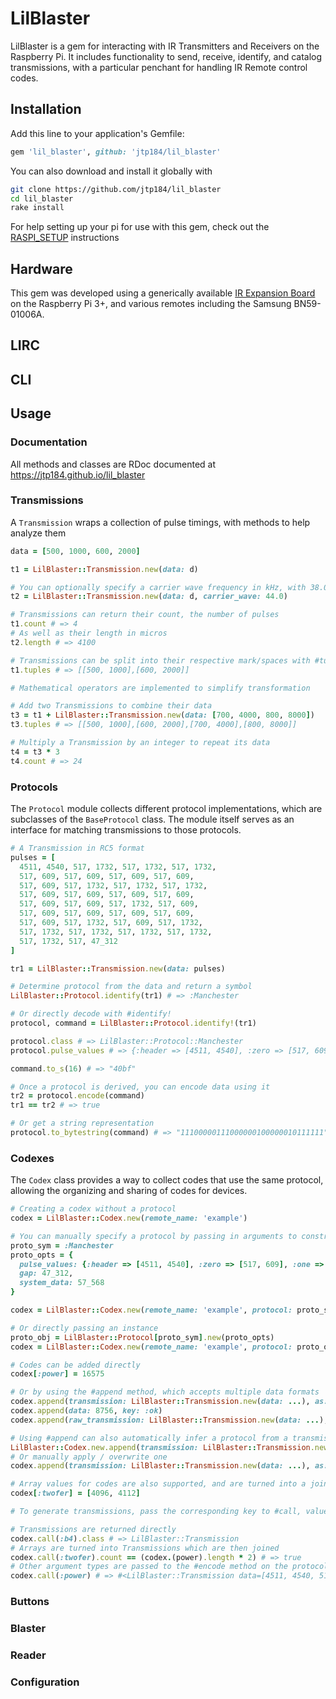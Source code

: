 # LilBlaster

LilBlaster is a gem for interacting with IR Transmitters and Receivers on the Raspberry Pi. It includes functionality to send, receive, identify, and catalog transmissions, with a particular penchant for handling IR Remote control codes.

## Installation

Add this line to your application's Gemfile:

```ruby
gem 'lil_blaster', github: 'jtp184/lil_blaster'
```
You can also download and install it globally with

```bash
git clone https://github.com/jtp184/lil_blaster
cd lil_blaster
rake install
```

For help setting up your pi for use with this gem, check out the [RASPI_SETUP](https://github.com/jtp184/lil_blaster/blob/master/RASPI_SETUP.md) instructions

## Hardware

This gem was developed using a generically available [IR Expansion Board](http://raspberrypiwiki.com/Raspberry_Pi_IR_Control_Expansion_Board) on the Raspberry Pi 3+, and various remotes including the Samsung BN59-01006A.

## LIRC

## CLI

## Usage

### Documentation

All methods and classes are RDoc documented at https://jtp184.github.io/lil_blaster

### Transmissions

A `Transmission` wraps a collection of pulse timings, with methods to help analyze them

```ruby
data = [500, 1000, 600, 2000]

t1 = LilBlaster::Transmission.new(data: d)

# You can optionally specify a carrier wave frequency in kHz, with 38.0 being the default
t2 = LilBlaster::Transmission.new(data: d, carrier_wave: 44.0)

# Transmissions can return their count, the number of pulses
t1.count # => 4
# As well as their length in micros
t2.length # => 4100

# Transmissions can be split into their respective mark/spaces with #tuples
t1.tuples # => [[500, 1000],[600, 2000]]

# Mathematical operators are implemented to simplify transformation

# Add two Transmissions to combine their data
t3 = t1 + LilBlaster::Transmission.new(data: [700, 4000, 800, 8000])
t3.tuples # => [[500, 1000],[600, 2000],[700, 4000],[800, 8000]]

# Multiply a Transmission by an integer to repeat its data
t4 = t3 * 3
t4.count # => 24

```

### Protocols

The `Protocol` module collects different protocol implementations, which are subclasses of the `BaseProtocol` class. The module itself serves as an interface for matching transmissions to those protocols.

```ruby
# A Transmission in RC5 format
pulses = [
  4511, 4540, 517, 1732, 517, 1732, 517, 1732,
  517, 609, 517, 609, 517, 609, 517, 609,
  517, 609, 517, 1732, 517, 1732, 517, 1732,
  517, 609, 517, 609, 517, 609, 517, 609,
  517, 609, 517, 609, 517, 1732, 517, 609,
  517, 609, 517, 609, 517, 609, 517, 609,
  517, 609, 517, 1732, 517, 609, 517, 1732,
  517, 1732, 517, 1732, 517, 1732, 517, 1732,
  517, 1732, 517, 47_312
]

tr1 = LilBlaster::Transmission.new(data: pulses)

# Determine protocol from the data and return a symbol
LilBlaster::Protocol.identify(tr1) # => :Manchester

# Or directly decode with #identify!
protocol, command = LilBlaster::Protocol.identify!(tr1)

protocol.class # => LilBlaster::Protocol::Manchester
protocol.pulse_values # => {:header => [4511, 4540], :zero => [517, 609], :one => [517, 1732]}

command.to_s(16) # => "40bf"

# Once a protocol is derived, you can encode data using it
tr2 = protocol.encode(command)
tr1 == tr2 # => true

# Or get a string representation
protocol.to_bytestring(command) # => "11100000111000000100000010111111"

```

### Codexes

The `Codex` class provides a way to collect codes that use the same protocol, allowing the organizing and sharing of codes for devices.

```ruby
# Creating a codex without a protocol
codex = LilBlaster::Codex.new(remote_name: 'example')

# You can manually specify a protocol by passing in arguments to construct it
proto_sym = :Manchester
proto_opts = {
  pulse_values: {:header => [4511, 4540], :zero => [517, 609], :one => [517, 1732]},
  gap: 47_312,
  system_data: 57_568
}

codex = LilBlaster::Codex.new(remote_name: 'example', protocol: proto_sym, protocol_options: proto_opts)

# Or directly passing an instance
proto_obj = LilBlaster::Protocol[proto_sym].new(proto_opts)
codex = LilBlaster::Codex.new(remote_name: 'example', protocol: proto_obj)

# Codes can be added directly
codex[:power] = 16575

# Or by using the #append method, which accepts multiple data formats
codex.append(transmission: LilBlaster::Transmission.new(data: ...), as: :volume_up)
codex.append(data: 8756, key: :ok)
codex.append(raw_transmission: LilBlaster::Transmission.new(data: ...), name: :b4)

# Using #append can also automatically infer a protocol from a transmission
LilBlaster::Codex.new.append(transmission: LilBlaster::Transmission.new(data: ...)).protocol.nil? # => false
# Or manually apply / overwrite one
codex.append(transmission: LilBlaster::Transmission.new(data: ...), as: :input, replace_protocol: true)

# Array values for codes are also supported, and are turned into a joined transmission
codex[:twofer] = [4096, 4112]

# To generate transmissions, pass the corresponding key to #call, values in codes will be handled based on type

# Transmissions are returned directly
codex.call(:b4).class # => LilBlaster::Transmission
# Arrays are turned into Transmissions which are then joined
codex.call(:twofer).count == (codex.(power).length * 2) # => true
# Other argument types are passed to the #encode method on the protocol and the result returned
codex.call(:power) # => #<LilBlaster::Transmission data=[4511, 4540, 517, 1732...]>
```

### Buttons
### Blaster
### Reader
### Configuration
